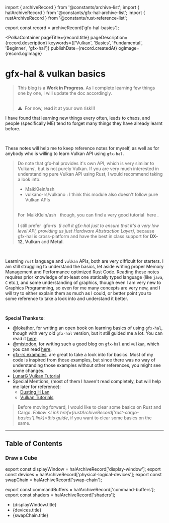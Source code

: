 import { archiveRecord } from '@constants/archive-list';
import { halArchiveRecord } from '@constants/gfx-hal-archive-list';
import { rustArchiveRecord } from '@constants/rust-reference-list';

export const record = archiveRecord['gfx-hal-basics'];

<PolkaContainer
  pageTitle={record.title}
  pageDescription={record.description}
  keywords={['Vulkan', 'Basics', 'Fundamental', 'Beginner', 'gfx-hal']}
  publishDate={record.createdAt}
  ogImage={record.ogImage}
>

<H1 updatedAt={record.updatedAt}>
  <InlineCode>gfx-hal</InlineCode> & <InlineCode>vulkan</InlineCode> basics
</H1>

<Blockquote type="warn">
  This blog is a <b>Work in Progress</b>. As I complete learning few things one by one,
  I will update the doc accordingly.

  <br />
  <br />

  :warning: &nbsp;For now, read it at your own risk!!!
</Blockquote>

I have found that learning new things every often,
leads to chaos, and people (specifically ME) tend to forget many things they have already
learnt before.

<br />

These notes will help me to keep reference notes for myself,
as well as for anybody who is willing to
learn Vulkan API using `gfx-hal`.

<Blockquote type="warn">
  Do note that <InlineCode>gfx-hal</InlineCode> provides it's
  own API, which is very similar to Vulkans', but is not
  purely Vulkan. If you are very much interested in
  understanding pure Vulkan API using Rust,
  I would recommend taking a look into:
  <ul>
    <li>
      <Link
        href="https://github.com/MaikKlein/ash"
        target="_blank"
        rel="noopener noreferrer"
      >
        MaikKlein/ash
      </Link>
    </li>
    <li>
      <Link
        href="https://github.com/vulkano-rs/vulkano"
        target="_blank"
        rel="noopener noreferrer"
      >
        vulkano-rs/vulkano
      </Link>: I think this module also doesn't follow pure
      Vulkan APIs
    </li>
  </ul>
  <br/>
  For&nbsp;
  <Link
    href="https://github.com/MaikKlein/ash"
    target="_blank"
    rel="noopener noreferrer"
  >
    MaikKlein/ash
  </Link>&nbsp; though, you can find a very good tutorial&nbsp;
  <Link
    href="https://github.com/adrien-ben/vulkan-tutorial-rs"
    target="_blank"
    rel="noopener noreferrer"
  >
    here
  </Link>.
  <br/>
  <br/>
  I still prefer&nbsp;
  <Link
    href="https://github.com/gfx-rs/gfx"
    target="_blank"
    rel="noopener noreferrer"
  >
    gfx-rs
  </Link>&nbsp;<i>(I call it <InlineCode>gfx-hal</InlineCode> just to
  ensure that it's a very low level API, providing us just
  Hardware Abstraction Layer)</i>, because
  <InlineCode>gfx-hal</InlineCode> is cross-platform
  and have the best in class support for <b>DX-12</b>,
  <b>Vulkan</b> and <b>Metal</b>.
</Blockquote>

<br />

Learning `rust` language and `vulkan` APIs, both are very difficult for starters. I am still struggling
to understand the basics, let aside writing proper Memory Management and Performance optimized Rust
Code. Reading these notes requires prior knowledge of at-least one statically typed language (like
`java`, `C` etc.), and some understanding of graphics, though even I am very new to Graphics Programming,
so even for me many concepts are very new, and I will try to either explain them as much as I could, or
better point you to some reference to take a look into and understand it better.

<br />

__Special Thanks to__:

* [@lokathor](https://github.com/Lokathor), for writing an open book on learning basics of using `gfx-hal`,
  though with very old `gfx-hal` version, but it still guided me a lot. You can read it
  [here](https://rust-tutorials.github.io/learn-gfx-hal/).
* [@mistodon](https://twitter.com/mistodon), for writing such a good blog on `gfx-hal` and `vulkan`, which
  you can read [here](https://www.falseidolfactory.com/2020/04/01/intro-to-gfx-hal-part-1-drawing-a-triangle.html).
* [gfx-rs examples](https://github.com/gfx-rs/gfx/blob/master/examples/),
  are great to take a look into for basics. Most of my code is
  inspired from those examples, but since there was no way
  of understanding those examples without other references,
  you might see some changes.
* [LunarG Vulkan Tutorial](https://vulkan.lunarg.com/doc/sdk/1.2.131.2/linux/tutorial/html/index.html)
* Special Mentions, (most of them I haven't read completely, but will help me later for reference):
  * [Dusting H Lan](https://www.fasterthan.life/blog/2017/7/11/i-am-graphics-and-so-can-you-part-1)
  * [Vulkan Tutorials](https://vulkan-tutorial.com/Introduction)

> Before moving forward, I would like to clear some basics on Rust and Cargo.
> _Follow <Link href={rustArchiveRecord['rust-cargo-basics'].link}>this guide</Link>_, if you want to
> clear some basics on the same.

***

## Table of Contents

### Draw a Cube

export const displayWindow = halArchiveRecord['display-window'];
export const devices = halArchiveRecord['physical-logical-devices'];
export const swapChain = halArchiveRecord['swap-chain'];

export const commandBuffers = halArchiveRecord['command-buffers'];
export const shaders = halArchiveRecord['shaders'];

* <Link href={displayWindow.link}>
    {displayWindow.title}
  </Link>
* <Link href={devices.link}>
    {devices.title}
  </Link>
* <Link href={swapChain.link}>
    {swapChain.title}
  </Link>

</PolkaContainer>
